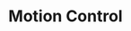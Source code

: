 ---
title: "Motion Control"
excerpt: "(:it: in Italian) Motion control"
toc: true
toc_label: "Table of Contents"
toc_icon: "cog"
toc_sticky: true
number: 2007
---